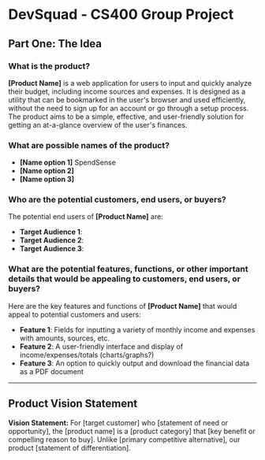 # DevSquad - CS400 Group Project

## Part One: The Idea

### What is the product?

**[Product Name]** is a web application for users to input and quickly analyze their budget, including income sources and expenses. It is designed as a utility that can be bookmarked in the user's browser and used efficiently, without the need to sign up for an account or go through a setup process. The product aims to be a simple, effective, and user-friendly solution for getting an at-a-glance overview of the user's finances.

### What are possible names of the product?

- **[Name option 1]** SpendSense
- **[Name option 2]**
- **[Name option 3]**

### Who are the potential customers, end users, or buyers?

The potential end users of **[Product Name]** are:

- **Target Audience 1**:
- **Target Audience 2**:
- **Target Audience 3**:

### What are the potential features, functions, or other important details that would be appealing to customers, end users, or buyers?

Here are the key features and functions of **[Product Name]** that would appeal to potential customers and users:

- **Feature 1**: Fields for inputting a variety of monthly income and expenses with amounts, sources, etc.
- **Feature 2**: A user-friendly interface and display of income/expenses/totals (charts/graphs?)
- **Feature 3**: An option to quickly output and download the financial data as a PDF document

---

## Product Vision Statement

**Vision Statement:**
For [target customer] who [statement of need or opportunity], the [product name] is a [product category] that [key benefit or compelling reason to buy]. Unlike [primary competitive alternative], our product [statement of differentiation].
